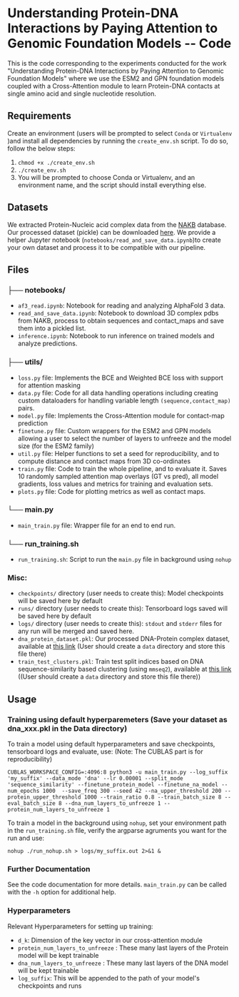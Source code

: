 # Understanding Protein-DNA Interactions by Paying Attention to Genomic Foundation Models -- Code

This is the code corresponding to the experiments conducted for the work "Understanding Protein-DNA Interactions by Paying Attention to Genomic Foundation Models" where we use the ESM2 and GPN foundation models coupled with a Cross-Attention module to learn Protein-DNA contacts at single amino acid and single nucleotide resolution. 

## Requirements

Create an environment (users will be prompted to select `Conda` or `Virtualenv` )and install all dependencies by running the `create_env.sh` script. To do so, follow the below steps:
1. `chmod +x ./create_env.sh`
2. `./create_env.sh`
3. You will be prompted to choose Conda or Virtualenv, and an environment name, and the script should install everything else.
  

## Datasets

We extracted Protein-Nucleic acid complex data from the [NAKB](https://www.nakb.org/) database. Our processed dataset (pickle) can be downloaded [here](https://drive.google.com/file/d/1nHrB8WiYuLdJpiP-L3lls9cKp0ipWXi1/view?usp=sharing). We provide a helper Jupyter notebook (`notebooks/read_and_save_data.ipynb`)to create your own dataset and process it to be compatible with our pipeline. 

## Files

### ├── notebooks/
- `af3_read.ipynb`: Notebook for reading and analyzing AlphaFold 3 data.
- `read_and_save_data.ipynb`: Notebook to download 3D complex pdbs from NAKB, process to obtain sequences and contact_maps and save them into a pickled list. 
- `inference.ipynb`: Notebook to run inference on trained models and analyze predictions.

### ├── utils/
  - `loss.py` file: Implements the BCE and Weighted BCE loss with support for attention masking
  - `data.py` file: Code for all data handling operations including creating custom dataloaders for handling variable length `(sequence,contact_map)` pairs. 
  - `model.py` file: Implements the Cross-Attention module for contact-map prediction
  - `finetune.py` file: Custom wrappers for the ESM2 and GPN models allowing a user to select the number of layers to unfreeze and the model size (for the ESM2 family)
  - `util.py` file: Helper functions to set a seed for reproducibility, and to compute distance and contact maps from 3D co-ordinates
  - `train.py` file: Code to train the whole pipeline, and to evaluate it. Saves 10 randomly sampled attention map overlays (GT vs pred), all model gradients, loss values and metrics for training and evaluation sets. 
  - `plots.py` file: Code for plotting metrics as well as contact maps. 
    
### └── main.py   
  - `main_train.py` file: Wrapper file for an end to end run.

### └── run_training.sh
  - `run_training.sh`: Script to run the `main.py` file in background using `nohup`

### Misc:
  -  `checkpoints/` directory (user needs to create this): Model checkpoints will be saved here by default
  -  `runs/` directory (user needs to create this): Tensorboard logs saved will be saved here by default
  -  `logs/` directory (user needs to create this): `stdout` and `stderr` files for any run will be merged and saved here.
  - `dna_protein_dataset.pkl`: Our processed DNA-Protein complex dataset, available at [this link]((https://drive.google.com/file/d/1nHrB8WiYuLdJpiP-L3lls9cKp0ipWXi1/view?usp=sharing)) (User should create a `data` directory and store this file there)
  - `train_test_clusters.pkl`: Train test split indices based on DNA sequence-similarity based clustering (using `mmseq2`), available at [this link](https://drive.google.com/file/d/1HfgtehZQu8a9ye2DYdufi3wrhJS9FOwd/view?usp=sharing) ((User should create a `data` directory and store this file there))



## Usage

### Training using default hyperparemeters (Save your dataset as dna_xxx.pkl in the Data directory)

To train a model using default hyperparameters and save checkpoints, tensorboard logs and evaluate, use: (Note: The CUBLAS part is for reproducibility)

`CUBLAS_WORKSPACE_CONFIG=:4096:8 python3 -u main_train.py --log_suffix 'my_suffix' --data_mode 'dna' --lr 0.00001 --split_mode 'sequence_similarity' --finetune_protein_model --finetune_na_model --num_epochs 1000  --save_freq 300 --seed 42 --na_upper_threshold 200 --protein_upper_threshold 1000 --train_ratio 0.8 --train_batch_size 8 --eval_batch_size 8 --dna_num_layers_to_unfreeze 1 --protein_num_layers_to_unfreeze 1`

To train a model in the background using `nohup`, set your environment path in the `run_training.sh` file, verify the argparse agruments you want for the run and use:

`nohup ./run_nohup.sh > logs/my_suffix.out 2>&1 & `



### Further Documentation

See the code documentation for more details. `main_train.py` can be called with the
`-h` option for additional help.

### Hyperparameters

Relevant Hyperparameters for setting up training:
 - `d_k`: Dimension of the key vector in our cross-attention module
 - `protein_num_layers_to_unfreeze` : These many last layers of the Protein model will be kept trainable
 - `dna_num_layers_to_unfreeze` : These many last layers of the DNA model will be kept trainable
 - `log_suffix`: This will be appended to the path of your model's checkpoints and runs 

